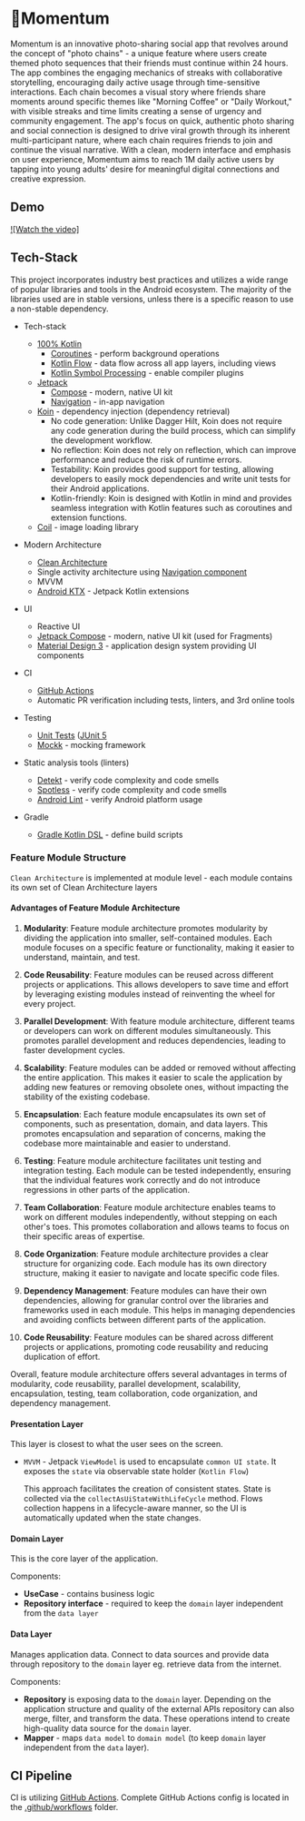 # 💎Momentum

Momentum is an innovative photo-sharing social app that revolves around the concept of "photo
chains" - a unique feature
where users create themed photo sequences that their friends must continue within 24 hours. The app
combines the engaging
mechanics of streaks with collaborative storytelling, encouraging daily active usage through
time-sensitive interactions.
Each chain becomes a visual story where friends share moments around specific themes like "Morning
Coffee" or "Daily Workout,"
with visible streaks and time limits creating a sense of urgency and community engagement. The app's
focus on quick, authentic photo
sharing and social connection is designed to drive viral growth through its inherent
multi-participant nature, where each chain requires
friends to join and continue the visual narrative. With a clean, modern interface and emphasis on
user experience, Momentum aims to reach 1M
daily active users by tapping into young adults' desire for meaningful digital connections and
creative expression.

## Demo
[![Watch the video]]((https://github.com/javabbt/Momentum/blob/main/demo.webm))

## Tech-Stack

This project incorporates industry best practices and utilizes a wide range of popular libraries and
tools in the Android ecosystem. The majority of the libraries used are in stable versions, unless
there is a specific reason to use a non-stable dependency.

* Tech-stack
    * [100% Kotlin](https://kotlinlang.org/)
        + [Coroutines](https://kotlinlang.org/docs/reference/coroutines-overview.html) - perform
          background operations
        + [Kotlin Flow](https://kotlinlang.org/docs/flow.html) - data flow across all app layers,
          including views
        + [Kotlin Symbol Processing](https://kotlinlang.org/docs/ksp-overview.html) - enable
          compiler plugins
    * [Jetpack](https://developer.android.com/jetpack)
        * [Compose](https://developer.android.com/jetpack/compose) - modern, native UI kit
        * [Navigation](https://developer.android.com/topic/libraries/architecture/navigation/) -
          in-app navigation
    * [Koin](https://insert-koin.io/) - dependency injection (dependency retrieval)
        * No code generation: Unlike Dagger Hilt, Koin does not require any code generation during
          the build process, which can simplify the development workflow.
        * No reflection: Koin does not rely on reflection, which can improve performance and reduce
          the risk of runtime errors.
        * Testability: Koin provides good support for testing, allowing developers to easily mock
          dependencies and write unit tests for their Android applications.
        * Kotlin-friendly: Koin is designed with Kotlin in mind and provides seamless integration
          with Kotlin features such as coroutines and extension functions.
    * [Coil](https://github.com/coil-kt/coil) - image loading library
* Modern Architecture
    * [Clean Architecture](https://blog.cleancoder.com/uncle-bob/2012/08/13/the-clean-architecture.html)
    * Single activity architecture
      using [Navigation component](https://developer.android.com/guide/navigation/navigation-getting-started)
    * MVVM
    * [Android KTX](https://developer.android.com/kotlin/ktx) - Jetpack Kotlin extensions
* UI
    * Reactive UI
    * [Jetpack Compose](https://developer.android.com/jetpack/compose) - modern, native UI kit (used
      for Fragments)
    * [Material Design 3](https://m3.material.io/) - application design system providing UI
      components

* CI
    * [GitHub Actions](https://github.com/features/actions)
    * Automatic PR verification including tests, linters, and 3rd online tools

* Testing
    * [Unit Tests](https://en.wikipedia.org/wiki/Unit_testing) ([JUnit 5](https://junit.org/junit5/)
    * [Mockk](https://mockk.io/) - mocking framework
* Static analysis tools (linters)
    * [Detekt](https://github.com/arturbosch/detekt#with-gradle) - verify code complexity and code
      smells
    * [Spotless](https://github.com/diffplug/spotless) - verify code complexity and code smells
    * [Android Lint](http://tools.android.com/tips/lint) - verify Android platform usage
* Gradle
    * [Gradle Kotlin DSL](https://docs.gradle.org/current/userguide/kotlin_dsl.html) - define build
      scripts

### Feature Module Structure

`Clean Architecture` is implemented at module level - each module contains its own set of Clean
Architecture layers

#### Advantages of Feature Module Architecture

1. **Modularity**: Feature module architecture promotes modularity by dividing the application into
   smaller, self-contained modules. Each module focuses on a specific feature or functionality,
   making it easier to understand, maintain, and test.

2. **Code Reusability**: Feature modules can be reused across different projects or applications.
   This allows developers to save time and effort by leveraging existing modules instead of
   reinventing the wheel for every project.

3. **Parallel Development**: With feature module architecture, different teams or developers can
   work on different modules simultaneously. This promotes parallel development and reduces
   dependencies, leading to faster development cycles.

4. **Scalability**: Feature modules can be added or removed without affecting the entire
   application. This makes it easier to scale the application by adding new features or removing
   obsolete ones, without impacting the stability of the existing codebase.

5. **Encapsulation**: Each feature module encapsulates its own set of components, such as
   presentation, domain, and data layers. This promotes encapsulation and separation of concerns,
   making the codebase more maintainable and easier to understand.

6. **Testing**: Feature module architecture facilitates unit testing and integration testing. Each
   module can be tested independently, ensuring that the individual features work correctly and do
   not introduce regressions in other parts of the application.

7. **Team Collaboration**: Feature module architecture enables teams to work on different modules
   independently, without stepping on each other's toes. This promotes collaboration and allows
   teams to focus on their specific areas of expertise.

8. **Code Organization**: Feature module architecture provides a clear structure for organizing
   code. Each module has its own directory structure, making it easier to navigate and locate
   specific code files.

9. **Dependency Management**: Feature modules can have their own dependencies, allowing for granular
   control over the libraries and frameworks used in each module. This helps in managing
   dependencies and avoiding conflicts between different parts of the application.

10. **Code Reusability**: Feature modules can be shared across different projects or applications,
    promoting code reusability and reducing duplication of effort.

Overall, feature module architecture offers several advantages in terms of modularity, code
reusability, parallel development, scalability, encapsulation, testing, team collaboration, code
organization, and dependency management.

#### Presentation Layer

This layer is closest to what the user sees on the screen.

- `MVVM` - Jetpack `ViewModel` is used to encapsulate `common UI state`. It exposes the `state` via
  observable state
  holder (`Kotlin Flow`)

  This approach facilitates the creation of consistent states. State is collected via the
  `collectAsUiStateWithLifeCycle` method. Flows collection happens in a lifecycle-aware manner, so
  the UI is
  automatically updated when the state changes.

#### Domain Layer

This is the core layer of the application.

Components:

- **UseCase** - contains business logic
- **Repository interface** - required to keep the `domain` layer independent from
  the `data layer`

#### Data Layer

Manages application data. Connect to data sources and provide data through repository to the
`domain` layer eg. retrieve
data from the internet.

Components:

- **Repository** is exposing data to the `domain` layer. Depending on the application structure and
  quality of the
  external APIs repository can also merge, filter, and transform the data. These operations intend
  to create
  high-quality data source for the `domain` layer.
- **Mapper** - maps `data model` to `domain model` (to keep `domain` layer independent from the
  `data` layer).

## CI Pipeline

CI is utilizing [GitHub Actions](https://github.com/features/actions). Complete GitHub Actions
config is located in
the [.github/workflows](.github/workflows) folder.


